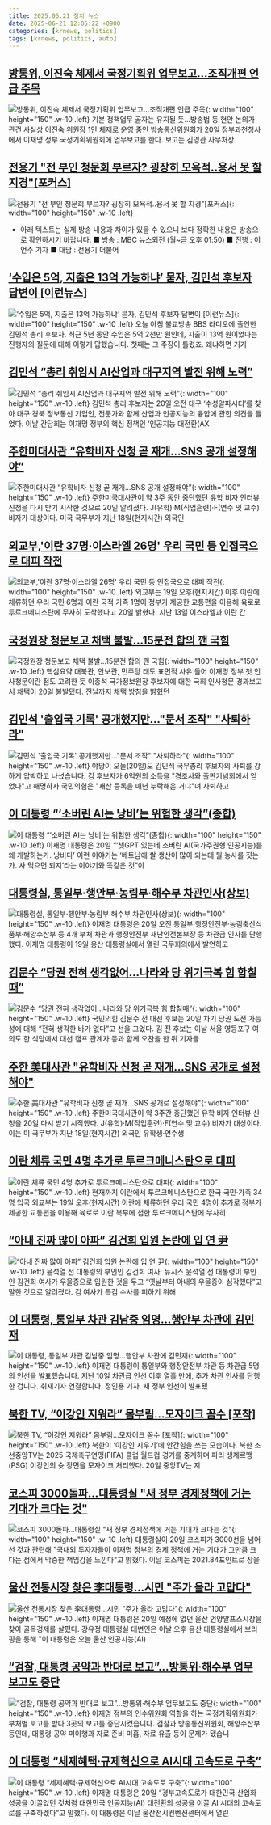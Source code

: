 ```yaml
---
title: 2025.06.21 정치 뉴스
date: 2025-06-21 12:05:22 +0900
categories: [krnews, politics]
tags: [krnews, politics, auto]
---
```

## [방통위, 이진숙 체제서 국정기획위 업무보고…조직개편 언급 주목](https://n.news.naver.com/mnews/article/001/0015460098)

![방통위, 이진숙 체제서 국정기획위 업무보고…조직개편 언급 주목](https://mimgnews.pstatic.net/image/origin/001/2025/06/20/15460098.jpg?type=nf220_150){: width="100" height="150" .w-10 .left}
기본 정책업무 골자는 유지될 듯…방송법 등 현안 논의가 관건 사실상 이진숙 위원장 1인 체제로 운영 중인 방송통신위원회가 20일 정부과천청사에서 이재명 정부 국정기획위원회에 업무보고를 한다. 보고는 김영관 사무처장

## [전용기 "전 부인 청문회 부르자? 굉장히 모욕적‥용서 못 할 지경"[포커스]](https://n.news.naver.com/mnews/article/214/0001431464)

![전용기 "전 부인 청문회 부르자? 굉장히 모욕적‥용서 못 할 지경"[포커스]](https://mimgnews.pstatic.net/image/origin/214/2025/06/20/1431464.jpg?type=nf220_150){: width="100" height="150" .w-10 .left}
* 아래 텍스트는 실제 방송 내용과 차이가 있을 수 있으니 보다 정확한 내용은 방송으로 확인하시기 바랍니다. ■ 방송 : MBC 뉴스외전 (월~금 오후 01:50) ■ 진행 : 이언주 기자 ■ 대담 : 전용기 더불어

## [‘수입은 5억, 지출은 13억 가능하냐’ 묻자, 김민석 후보자 답변이 [이런뉴스]](https://n.news.naver.com/mnews/article/056/0011973765)

![‘수입은 5억, 지출은 13억 가능하냐’ 묻자, 김민석 후보자 답변이 [이런뉴스]](https://mimgnews.pstatic.net/image/origin/056/2025/06/20/11973765.jpg?type=nf220_150){: width="100" height="150" .w-10 .left}
오늘 아침 불교방송 BBS 라디오에 출연한 김민석 총리 후보자. 최근 5년 동안 수입은 5억 2천만 원인데, 지출이 13억 원이었다는 진행자의 질문에 대해 이렇게 답했습니다. 첫째는 그 주장이 틀렸죠. 왜냐하면 거기

## [김민석 “총리 취임시 AI산업과 대구지역 발전 위해 노력”](https://n.news.naver.com/mnews/article/018/0006044510)

![김민석 “총리 취임시 AI산업과 대구지역 발전 위해 노력”](https://mimgnews.pstatic.net/image/origin/018/2025/06/20/6044510.jpg?type=nf220_150){: width="100" height="150" .w-10 .left}
김민석 총리 후보자는 20일 오전 대구 ‘수성알파시티’를 찾아 대구·경북 정보통신 기업인, 전문가와 함께 산업과 인공지능의 융합에 관한 의견을 들었다. 이날 간담회는 이재명 정부의 핵심 정책인 ‘인공지능 대전환(AX

## [주한미대사관 “유학비자 신청 곧 재개…SNS 공개 설정해야”](https://n.news.naver.com/mnews/article/005/0001784497)

![주한미대사관 “유학비자 신청 곧 재개…SNS 공개 설정해야”](https://mimgnews.pstatic.net/image/origin/005/2025/06/20/1784497.jpg?type=nf220_150){: width="100" height="150" .w-10 .left}
주한미국대사관이 약 3주 동안 중단했던 유학 비자 인터뷰 신청을 다시 받기 시작한 것으로 20일 알려졌다. J(유학)·M(직업훈련)·F(연수 및 교수) 비자가 대상이다. 미국 국무부가 지난 18일(현지시간) 외국인

## [외교부,'이란 37명·이스라엘 26명' 우리 국민 등 인접국으로 대피 작전](https://n.news.naver.com/mnews/article/014/0005366203)

![외교부,'이란 37명·이스라엘 26명' 우리 국민 등 인접국으로 대피 작전](https://mimgnews.pstatic.net/image/origin/014/2025/06/20/5366203.jpg?type=nf220_150){: width="100" height="150" .w-10 .left}
외교부는 19일 오후(현지시간) 이후 이란에 체류하던 우리 국민 6명과 이란 국적 가족 1명이 정부가 제공한 교통편을 이용해 육로로 투르크메니스탄에 무사히 도착했다고 20일 밝혔다. 지난 13일 이스라엘과 이란 간

## [국정원장 청문보고 채택 불발…15분전 합의 깬 국힘](https://n.news.naver.com/mnews/article/079/0004036811)

![국정원장 청문보고 채택 불발…15분전 합의 깬 국힘](https://mimgnews.pstatic.net/image/origin/079/2025/06/20/4036811.jpg?type=nf220_150){: width="100" height="150" .w-10 .left}
핵심요약 대북관, 안보관, 민주당 태도 표면적 사유 들어 이재명 정부 첫 인사청문이란 점도 고려한 듯 이종석 국가정보원장 후보자에 대한 국회 인사청문 경과보고서 채택이 20일 불발됐다. 전날까지 채택 방침을 밝혔던

## [김민석 '출입국 기록' 공개했지만…"문서 조작" "사퇴하라"](https://n.news.naver.com/mnews/article/437/0000445437)

![김민석 '출입국 기록' 공개했지만…"문서 조작" "사퇴하라"](https://mimgnews.pstatic.net/image/origin/437/2025/06/20/445437.jpg?type=nf220_150){: width="100" height="150" .w-10 .left}
야당이 오늘(20일)도 김민석 국무총리 후보자의 사퇴를 강하게 압박하고 나섰습니다. 김 후보자가 6억원의 소득을 "경조사와 출판기념회에서 얻었다"고 해명하자 국민의힘은 "재산 등록을 매년 누락해온 거냐"며 사퇴하고

## [이 대통령 “‘소버린 AI는 낭비’는 위험한 생각”(종합)](https://n.news.naver.com/mnews/article/081/0003551080)

![이 대통령 “‘소버린 AI는 낭비’는 위험한 생각”(종합)](https://mimgnews.pstatic.net/image/origin/081/2025/06/20/3551080.jpg?type=nf220_150){: width="100" height="150" .w-10 .left}
이재명 대통령은 20일 “‘챗GPT 있는데 소버린 AI(국가주권형 인공지능)를 왜 개발하는가. 낭비다’ 이런 이야기는 ‘베트남에 쌀 생산이 많이 되는데 뭘 농사를 짓는가. 사 먹으면 되지’라는 이야기와 똑같은 것”이

## [대통령실, 통일부·행안부·농림부·해수부 차관인사(상보)](https://n.news.naver.com/mnews/article/018/0006044473)

![대통령실, 통일부·행안부·농림부·해수부 차관인사(상보)](https://mimgnews.pstatic.net/image/origin/018/2025/06/20/6044473.jpg?type=nf220_150){: width="100" height="150" .w-10 .left}
이재명 대통령은 20일 오전 통일부·행정안전부·농림축산식품부·해양수산부 등 4개 부처 차관과 행정안전부 재난안전본부장 등 차관급 인사를 단행했다. 이재명 대통령이 19일 용산 대통령실에서 열린 국무회의에서 발언하고

## [김문수 “당권 전혀 생각없어…나라와 당 위기극복 힘 합칠때”](https://n.news.naver.com/mnews/article/020/0003642744)

![김문수 “당권 전혀 생각없어…나라와 당 위기극복 힘 합칠때”](https://mimgnews.pstatic.net/image/origin/020/2025/06/20/3642744.jpg?type=nf220_150){: width="100" height="150" .w-10 .left}
국민의힘 김문수 전 대선 후보는 20일 차기 당권 도전 가능성에 대해 “전혀 생각한 바가 없다”고 선을 그었다. 김 전 후보는 이날 서울 영등포구 여의도 한 식당에서 대선 캠프 관계자 등과 함께 오찬을 한 뒤 기자들

## [주한 美대사관 "유학비자 신청 곧 재개…SNS 공개로 설정해야"](https://n.news.naver.com/mnews/article/119/0002970225)

![주한 美대사관 "유학비자 신청 곧 재개…SNS 공개로 설정해야"](https://mimgnews.pstatic.net/image/origin/119/2025/06/20/2970225.jpg?type=nf220_150){: width="100" height="150" .w-10 .left}
주한미국대사관이 약 3주간 중단했던 유학 비자 인터뷰 신청을 20일 다시 받기 시작했다. J(유학)·M(직업훈련)·F(연수 및 교수) 비자가 대상이다. 이는 미 국무부가 지난 18일(현지시간) 외국인 유학생·연수생

## [이란 체류 국민 4명 추가로 투르크메니스탄으로 대피](https://n.news.naver.com/mnews/article/001/0015460162)

![이란 체류 국민 4명 추가로 투르크메니스탄으로 대피](https://mimgnews.pstatic.net/image/origin/001/2025/06/20/15460162.jpg?type=nf220_150){: width="100" height="150" .w-10 .left}
현재까지 이란에서 투르크메니스탄으로 한국 국민·가족 34명 입국 외교부는 19일 오후(현지시간) 이란에 체류하던 우리 국민 4명이 추가로 정부가 제공한 교통편을 이용해 육로로 이란 북부에 접한 투르크메니스탄에 무사히

## [“아내 진짜 많이 아파” 김건희 입원 논란에 입 연 尹](https://n.news.naver.com/mnews/article/021/0002717468)

![“아내 진짜 많이 아파” 김건희 입원 논란에 입 연 尹](https://mimgnews.pstatic.net/image/origin/021/2025/06/21/2717468.jpg?type=nf220_150){: width="100" height="150" .w-10 .left}
윤석열 전 대통령의 부인인 김건희 여사. 뉴시스 윤석열 전 대통령이 부인인 김건희 여사가 우울증으로 입원한 것을 두고 “옛날부터 아내의 우울증이 심각했다”고 말한 것으로 알려졌다. 김 여사가 특검 수사를 피하기 위해

## [이 대통령, 통일부 차관 김남중 임명...행안부 차관에 김민재](https://n.news.naver.com/mnews/article/052/0002208308)

![이 대통령, 통일부 차관 김남중 임명...행안부 차관에 김민재](https://mimgnews.pstatic.net/image/origin/052/2025/06/20/2208308.jpg?type=nf220_150){: width="100" height="150" .w-10 .left}
이재명 대통령이 통일부와 행정안전부 차관 등 차관급 5명의 인선을 발표했습니다. 지난 10일 차관급 인선 이후 열흘 만에, 추가 차관 인사를 단행한 겁니다. 취재기자 연결합니다. 정인용 기자. 새 정부 인선이 발표됐

## [북한 TV, “이강인 지워라” 몸부림…모자이크 꼼수 [포착]](https://n.news.naver.com/mnews/article/081/0003551223)

![북한 TV, “이강인 지워라” 몸부림…모자이크 꼼수 [포착]](https://mimgnews.pstatic.net/image/origin/081/2025/06/21/3551223.jpg?type=nf220_150){: width="100" height="150" .w-10 .left}
북한이 ‘이강인 지우기’에 안간힘을 쓰는 모습이다. 북한 조선중앙TV는 2025 국제축구연맹(FIFA) 클럽 월드컵 경기를 중계하며 파리 생제르맹(PSG) 이강인의 슛 장면을 모자이크 처리했다. 20일 중앙TV는 지

## [코스피 3000돌파…대통령실 "새 정부 경제정책에 거는 기대가 크다는 것"](https://n.news.naver.com/mnews/article/277/0005610908)

![코스피 3000돌파…대통령실 "새 정부 경제정책에 거는 기대가 크다는 것"](https://mimgnews.pstatic.net/image/origin/277/2025/06/20/5610908.jpg?type=nf220_150){: width="100" height="150" .w-10 .left}
대통령실이 20일 코스피가 3000선을 넘어선 것과 관련해 "국내외 투자자들이 이재명 정부의 경제 정책에 거는 기대가 그만큼 크다는 점에서 막중한 책임감을 느낀다"고 밝혔다. 이날 코스피는 2021.84포인트로 장을

## [울산 전통시장 찾은 李대통령…시민 "주가 올라 고맙다"](https://n.news.naver.com/mnews/article/421/0008324035)

![울산 전통시장 찾은 李대통령…시민 "주가 올라 고맙다"](https://mimgnews.pstatic.net/image/origin/421/2025/06/20/8324035.jpg?type=nf220_150){: width="100" height="150" .w-10 .left}
이재명 대통령은 20일 예정에 없던 울산 언양알프스시장을 찾아 골목경제를 살폈다. 강유정 대통령실 대변인은 이날 오후 용산 대통령실에서 브리핑을 통해 "이 대통령은 오늘 울산 인공지능(AI)

## [“검찰, 대통령 공약과 반대로 보고”…방통위·해수부 업무보고도 중단](https://n.news.naver.com/mnews/article/056/0011974239)

![“검찰, 대통령 공약과 반대로 보고”…방통위·해수부 업무보고도 중단](https://mimgnews.pstatic.net/image/origin/056/2025/06/21/11974239.jpg?type=nf220_150){: width="100" height="150" .w-10 .left}
이재명 정부의 인수위원회 역할을 하는 국정기획위원회가 부처별 보고를 받다 3곳의 보고를 중단시켰습니다. 검찰과 방송통신위원회, 해양수산부 등인데, 대통령 공약 미이행과 자료 준비 미흡, 자료 유출 등이 문제가 됐습니

## [이 대통령 “세제혜택·규제혁신으로 AI시대 고속도로 구축”](https://n.news.naver.com/mnews/article/081/0003551148)

![이 대통령 “세제혜택·규제혁신으로 AI시대 고속도로 구축”](https://mimgnews.pstatic.net/image/origin/081/2025/06/20/3551148.jpg?type=nf220_150){: width="100" height="150" .w-10 .left}
이재명 대통령은 20일 “경부고속도로가 대한민국 산업화 성공을 이끌었던 것처럼 대한민국 인공지능(AI) 대전환의 성공을 이끌 AI 시대의 고속도로를 구축하겠다”고 말했다. 이 대통령은 이날 울산전시컨벤션센터에서 열린

